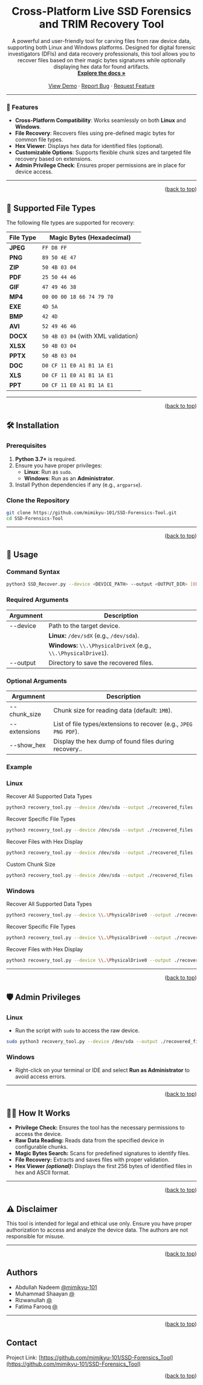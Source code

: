 <a id="readme-top"></a>

<br />
<div align="center">
  <a href="https://github.com/mimikyu-101/SSD-Forensics_Tool">
    <!-- <img src="images/logo.png" alt="Logo" width="80" height="80"> -->
  </a>

  <h1 align="center">Cross-Platform Live SSD Forensics and TRIM Recovery Tool</h1>

  <p align="center">
    A powerful and user-friendly tool for carving files from raw device data, supporting both Linux and Windows platforms. Designed for digital forensic investigators (DFIs) and data recovery professionals, this tool allows you to recover files based on their magic bytes signatures while optionally displaying hex data for found artifacts.
    <br />
    <a href="https://github.com/mimikyu-101/SSD-Forensics_Tool"><strong>Explore the docs »</strong></a>
    <br />
    <br />
    <a href="https://github.com/mimikyu-101/SSD-Forensics_Tool">View Demo</a>
    ·
    <a href="https://github.com/mimikyu-101/SSD-Forensics_Tool/issues/new?labels=bug&template=bug-report---.md">Report Bug</a>
    ·
    <a href="https://github.com/mimikyu-101/SSD-Forensics_Tool/issues/new?labels=enhancement&template=feature-request---.md">Request Feature</a>
  </p>
</div>

---


### 🎯 Features

- **Cross-Platform Compatibility**: Works seamlessly on both **Linux** and **Windows**.
- **File Recovery**: Recovers files using pre-defined magic bytes for common file types.
- **Hex Viewer**: Displays hex data for identified files (optional).
- **Customizable Options**: Supports flexible chunk sizes and targeted file recovery based on extensions.
- **Admin Privilege Check**: Ensures proper permissions are in place for device access.

---


<p align="right">(<a href="#readme-top">back to top</a>)</p>


## 📂 Supported File Types

The following file types are supported for recovery:

| File Type | Magic Bytes (Hexadecimal)           |
|-----------|-------------------------------------|
| **JPEG**  | `FF D8 FF`                          |
| **PNG**   | `89 50 4E 47`                       |
| **ZIP**   | `50 4B 03 04`                       |
| **PDF**   | `25 50 44 46`                       |
| **GIF**   | `47 49 46 38`                       |
| **MP4**   | `00 00 00 18 66 74 79 70`           |
| **EXE**   | `4D 5A`                             |
| **BMP**   | `42 4D`                             |
| **AVI**   | `52 49 46 46`                       |
| **DOCX**  | `50 4B 03 04` (with XML validation) |
| **XLSX**  | `50 4B 03 04`                       |
| **PPTX**  | `50 4B 03 04`                       |
| **DOC**   | `D0 CF 11 E0 A1 B1 1A E1`           |
| **XLS**   | `D0 CF 11 E0 A1 B1 1A E1`           |
| **PPT**   | `D0 CF 11 E0 A1 B1 1A E1`           |

---


<p align="right">(<a href="#readme-top">back to top</a>)</p>


## 🛠️ Installation

### Prerequisites
1. **Python 3.7+** is required.
2. Ensure you have proper privileges:
   - **Linux**: Run as `sudo`.
   - **Windows**: Run as an **Administrator**.
3. Install Python dependencies if any (e.g., `argparse`).

### Clone the Repository
```bash
git clone https://github.com/mimikyu-101/SSD-Forensics-Tool.git
cd SSD-Forensics-Tool
```

---


<p align="right">(<a href="#readme-top">back to top</a>)</p>


## 🚀 Usage

### Command Syntax
```bash
python3 SSD_Recover.py --device <DEVICE_PATH> --output <OUTPUT_DIR> [OPTIONS]
```

### Required Arguments
| Argumnent | Description                                                     |
|-----------|-----------------------------------------------------------------|
| --device  | Path to the target device.                                      |
|           | **Linux:** `/dev/sdX` (e.g., `/dev/sda`).                       |
|           | **Windows:** `\\.\PhysicalDriveX` (e.g., `\\.\PhysicalDrive1`). |
| --output  | Directory to save the recovered files.                          |

### Optional Arguments
| Argumnent    | Description                                                       |
|--------------|-------------------------------------------------------------------|
| --chunk_size | Chunk size for reading data (default: `1MB`).                     |
| --extensions | List of file types/extensions to recover (e.g., `JPEG PNG PDF`).  |
| --show_hex   | Display the hex dump of found files during recovery..             |


### Example
### Linux
Recover All Supported Data Types
```bash
python3 recovery_tool.py --device /dev/sda --output ./recovered_files
```
Recover Specific File Types
```bash
python3 recovery_tool.py --device /dev/sda --output ./recovered_files --extensions JPEG PNG
```
Recover Files with Hex Display
```bash
python3 recovery_tool.py --device /dev/sda --output ./recovered_files --show_hex
```
Custom Chunk Size
```bash
python3 recovery_tool.py --device /dev/sda --output ./recovered_files --chunk_size 524288
```

### Windows
Recover All Supported Data Types
```bash
python3 recovery_tool.py --device \\.\PhysicalDrive0 --output ./recovered_files
```
Recover Specific File Types
```bash
python3 recovery_tool.py --device \\.\PhysicalDrive0 --output ./recovered_files --extensions JPEG PNG
```
Recover Files with Hex Display
```bash
python3 recovery_tool.py --device \\.\PhysicalDrive0 --output ./recovered_files --show_hex
```
---


<p align="right">(<a href="#readme-top">back to top</a>)</p>



## 🛡️ Admin Privileges
### Linux
- Run the script with `sudo` to access the raw device.
```bash
sudo python3 recovery_tool.py --device /dev/sda --output ./recovered_files
```
### Windows
- Right-click on your terminal or IDE and select **Run as Administrator** to avoid access errors.

---


<p align="right">(<a href="#readme-top">back to top</a>)</p>


## 🧑‍💻 How It Works
- **Privilege Check:** Ensures the tool has the necessary permissions to access the device.
- **Raw Data Reading:** Reads data from the specified device in configurable chunks.
- **Magic Bytes Search:** Scans for predefined signatures to identify files.
- **File Recovery:** Extracts and saves files with proper validation.
- **Hex Viewer _(optional)_:** Displays the first 256 bytes of identified files in hex and ASCII format.

---


<p align="right">(<a href="#readme-top">back to top</a>)</p>


## ⚠️ Disclaimer
This tool is intended for legal and ethical use only. Ensure you have proper authorization to access and analyze the device data. The authors are not responsible for misuse.

---


<p align="right">(<a href="#readme-top">back to top</a>)</p>


## Authors

- Abdullah Nadeem [@mimikyu-101](https://www.github.com/mimikyu-101)
- Muhammad Shaayan [@](https://github.com/M-Shaayan)
- Rizwanullah [@](https://github.com/)
- Fatima Farooq [@](https://github.com/)


---


<p align="right">(<a href="#readme-top">back to top</a>)</p>


<!-- CONTACT -->
## Contact

Project Link: [https://github.com/mimikyu-101/SSD-Forensics_Tool](https://github.com/mimikyu-101/SSD-Forensics_Tool)

<p align="right">(<a href="#readme-top">back to top</a>)</p>

